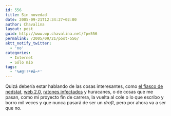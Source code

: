 ```yaml
---
id: 556
title: Sin novedad
date: 2005-09-21T12:34:27+02:00
author: Chavalina
layout: post
guid: http://www.wp.chavalina.net/?p=556
permalink: /2005/09/21/post-556/
aktt_notify_twitter:
  - 'no'
categories:
  - Internet
  - Sólo mío
tags:
  - '%#@!!*#Â¬*'
---
```

Quizá debería estar hablando de las cosas interesantes, como <a href="http://technorati.com/search/webstats4u" target="_blank">el fiasco de nedstat</a>, <a href="http://nolimit-studio.com/dospuntocero/" target="_blank">web 2.0</a>, <a href="http://www.microsiervos.com/archivo/ciencia/la-plaga-anda-suelta.html" target="_blank">ratones infectados</a> y huracanes, o de cosas que me pasan, como mi proyecto fin de carrera, la vuelta al cole o lo que escribo y borro mil veces y que nunca pasará de ser un _draft_, pero por ahora va a ser que no.